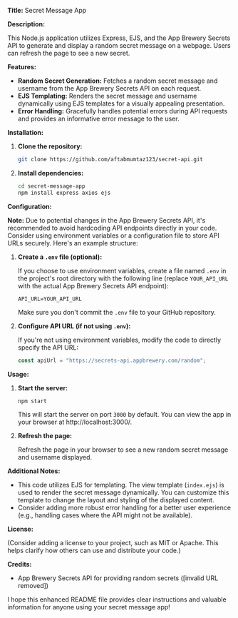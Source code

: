 **Title:** Secret Message App

**Description:**

This Node.js application utilizes Express, EJS, and the App Brewery Secrets API to generate and display a random secret message on a webpage. Users can refresh the page to see a new secret.

**Features:**

- **Random Secret Generation:** Fetches a random secret message and username from the App Brewery Secrets API on each request.
- **EJS Templating:** Renders the secret message and username dynamically using EJS templates for a visually appealing presentation.
- **Error Handling:** Gracefully handles potential errors during API requests and provides an informative error message to the user.

**Installation:**

1. **Clone the repository:**

   ```bash
   git clone https://github.com/aftabmumtaz123/secret-api.git
   ```

2. **Install dependencies:**

   ```bash
   cd secret-message-app
   npm install express axios ejs
   ```

**Configuration:**

**Note:** Due to potential changes in the App Brewery Secrets API, it's recommended to avoid hardcoding API endpoints directly in your code. Consider using environment variables or a configuration file to store API URLs securely. Here's an example structure:

1. **Create a `.env` file (optional):**

   If you choose to use environment variables, create a file named `.env` in the project's root directory with the following line (replace `YOUR_API_URL` with the actual App Brewery Secrets API endpoint):

   ```
   API_URL=YOUR_API_URL
   ```

   Make sure you don't commit the `.env` file to your GitHub repository.

2. **Configure API URL (if not using `.env`):**

   If you're not using environment variables, modify the code to directly specify the API URL:

   ```javascript
   const apiUrl = "https://secrets-api.appbrewery.com/random";
   ```

**Usage:**

1. **Start the server:**

   ```bash
   npm start
   ```

   This will start the server on port `3000` by default. You can view the app in your browser at http://localhost:3000/.

2. **Refresh the page:**

   Refresh the page in your browser to see a new random secret message and username displayed.

**Additional Notes:**

- This code utilizes EJS for templating. The view template (`index.ejs`) is used to render the secret message dynamically. You can customize this template to change the layout and styling of the displayed content.
- Consider adding more robust error handling for a better user experience (e.g., handling cases where the API might not be available).

**License:**

(Consider adding a license to your project, such as MIT or Apache. This helps clarify how others can use and distribute your code.)

**Credits:**

- App Brewery Secrets API for providing random secrets ([invalid URL removed])

I hope this enhanced README file provides clear instructions and valuable information for anyone using your secret message app!
